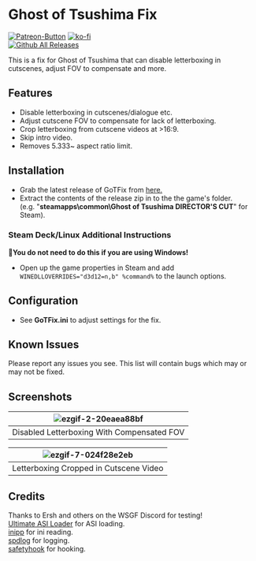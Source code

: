 # Ghost of Tsushima Fix
[![Patreon-Button](https://github.com/Lyall/GoTFix/assets/695941/57085682-1790-4ffe-be46-b9e3c4d5e034)](https://www.patreon.com/Wintermance) [![ko-fi](https://ko-fi.com/img/githubbutton_sm.svg)](https://ko-fi.com/W7W01UAI9)<br />
[![Github All Releases](https://img.shields.io/github/downloads/Lyall/GoTFix/total.svg)](https://github.com/Lyall/GoTFix/releases)

This is a fix for Ghost of Tsushima that can disable letterboxing in cutscenes, adjust FOV to compensate and more.<br />

## Features
- Disable letterboxing in cutscenes/dialogue etc.
- Adjust cutscene FOV to compensate for lack of letterboxing.
- Crop letterboxing from cutscene videos at >16:9.
- Skip intro video.
- Removes 5.333~ aspect ratio limit.

## Installation
- Grab the latest release of GoTFix from [here.](https://github.com/Lyall/GoTFix/releases)
- Extract the contents of the release zip in to the the game's folder.<br />(e.g. "**steamapps\common\Ghost of Tsushima DIRECTOR'S CUT**" for Steam).

### Steam Deck/Linux Additional Instructions
🚩**You do not need to do this if you are using Windows!**
- Open up the game properties in Steam and add `WINEDLLOVERRIDES="d3d12=n,b" %command%` to the launch options.

## Configuration
- See **GoTFix.ini** to adjust settings for the fix.

## Known Issues
Please report any issues you see.
This list will contain bugs which may or may not be fixed.

## Screenshots

| ![ezgif-2-20eaea88bf](https://github.com/Lyall/GoTFix/assets/695941/99dc3ad0-7168-43b3-8cb5-08d5c435e955) |
|:--:|
| Disabled Letterboxing With Compensated FOV |

| ![ezgif-7-024f28e2eb](https://github.com/Lyall/GoTFix/assets/695941/6dcc330a-155d-422f-8c1f-6a2190445fc7) |
|:--:|
| Letterboxing Cropped in Cutscene Video |

## Credits
Thanks to Ersh and others on the WSGF Discord for testing!<br />
[Ultimate ASI Loader](https://github.com/ThirteenAG/Ultimate-ASI-Loader) for ASI loading. <br />
[inipp](https://github.com/mcmtroffaes/inipp) for ini reading. <br />
[spdlog](https://github.com/gabime/spdlog) for logging. <br />
[safetyhook](https://github.com/cursey/safetyhook) for hooking.
